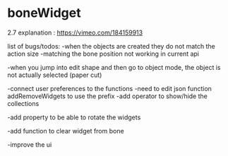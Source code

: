 # boneWidget

2.7 explanation : https://vimeo.com/184159913

list of bugs/todos:
-when the objects are created they do not match the action size
-matching the bone position not working in current api

-when you jump into edit shape and then go to object mode, the object is not actually selected (paper cut)

-connect user preferences to the functions
  -need to edit json function addRemoveWidgets to use the prefix
-add operator to show/hide the collections

-add property to be able to rotate the widgets

-add function to clear widget from bone

-improve the ui
